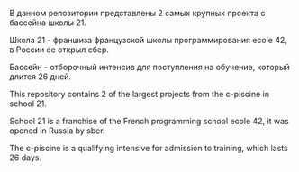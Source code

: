 В данном репозитории представлены 2 самых крупных проекта  с бассейна школы 21.

Школа 21 - франшиза французской школы программирования ecole 42, в России ее открыл сбер.

Бассейн - отборочный интенсив для поступления на обучение, который длится 26 дней.



This repository contains 2 of the largest projects from the c-piscine in school 21.

School 21 is a franchise of the French programming school ecole 42, it was opened in Russia by sber.

The c-piscine is a qualifying intensive for admission to training, which lasts 26 days. 
